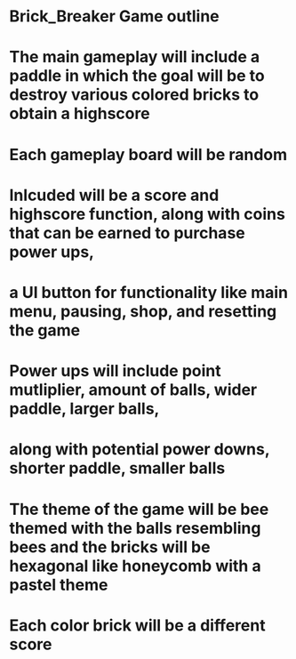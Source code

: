 # Brick_Breaker Game outline
# The main gameplay will include a paddle in which the goal will be to destroy various colored bricks to obtain a highscore
# Each gameplay board will be random
# 
# Inlcuded will be a score and highscore function, along with coins that can be earned to purchase power ups, 
# a UI button for functionality like main menu, pausing, shop, and resetting the game
# 
# Power ups will include point mutliplier, amount of balls, wider paddle, larger balls,
# along with potential power downs, shorter paddle, smaller balls
# 
# The theme of the game will be bee themed with the balls resembling bees and the bricks will be hexagonal like honeycomb with a pastel theme
# Each color brick will be a different score